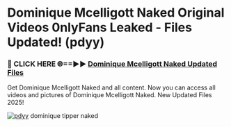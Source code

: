 # Dominique Mcelligott Naked Original Videos 0nlyFans Leaked - Files Updated! (pdyy)

<h3>🔴 CLICK HERE 🌐==►► <a href="https://tinyurl.com/up5wt9bj" rel="nofollow">Dominique Mcelligott Naked Updated Files</a></h3>

Get Dominique Mcelligott Naked and all content. Now you can access all videos and pictures of Dominique Mcelligott Naked. New Updated Files 2025!

[![pdyy](https://i.imgur.com/ABiUzMV.gif)](https://tinyurl.com/up5wt9bj)
dominique tipper naked